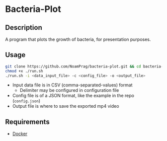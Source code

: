 # Bacteria-Plot

## Description
A program that plots the growth of bacteria, for presentation purposes.


## Usage
```bash
git clone https://github.com/NoamPrag/bacteria-plot.git && cd bacteria-plot
chmod +x ./run.sh
./run.sh -i <data_input_file> -c <config_file> -o <output_file>
```

- Input data file is in CSV (comma-separated-values) format
    * Delimiter may be configured in configuration file
- Config file is of a JSON format, like the example in the repo (`config.json`)
- Output file is where to save the exported mp4 video

## Requirements
- [Docker](https://docs.docker.com/get-started/get-docker/)
